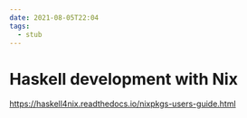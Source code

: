 ```yaml
---
date: 2021-08-05T22:04
tags: 
  - stub
---
```


# Haskell development with Nix

https://haskell4nix.readthedocs.io/nixpkgs-users-guide.html
